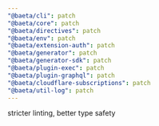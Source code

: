 ```yaml
---
"@baeta/cli": patch
"@baeta/core": patch
"@baeta/directives": patch
"@baeta/env": patch
"@baeta/extension-auth": patch
"@baeta/generator": patch
"@baeta/generator-sdk": patch
"@baeta/plugin-exec": patch
"@baeta/plugin-graphql": patch
"@baeta/cloudflare-subscriptions": patch
"@baeta/util-log": patch
---
```


stricter linting, better type safety
